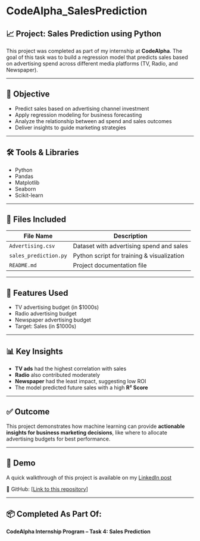 # CodeAlpha_SalesPrediction

## 📈 Project: Sales Prediction using Python

This project was completed as part of my internship at **CodeAlpha**. The goal of this task was to build a regression model that predicts sales based on advertising spend across different media platforms (TV, Radio, and Newspaper).

---

## 🎯 Objective

- Predict sales based on advertising channel investment
- Apply regression modeling for business forecasting
- Analyze the relationship between ad spend and sales outcomes
- Deliver insights to guide marketing strategies

---

## 🛠 Tools & Libraries

- Python
- Pandas
- Matplotlib
- Seaborn
- Scikit-learn

---

## 📁 Files Included

| File Name            | Description                                 |
|----------------------|---------------------------------------------|
| `Advertising.csv`    | Dataset with advertising spend and sales    |
| `sales_prediction.py`| Python script for training & visualization  |
| `README.md`          | Project documentation file                  |

---

## 🧠 Features Used

- TV advertising budget (in $1000s)
- Radio advertising budget
- Newspaper advertising budget
- Target: Sales (in $1000s)

---

## 📊 Key Insights

- **TV ads** had the highest correlation with sales
- **Radio** also contributed moderately
- **Newspaper** had the least impact, suggesting low ROI
- The model predicted future sales with a high **R² Score**

---

## ✅ Outcome

This project demonstrates how machine learning can provide **actionable insights for business marketing decisions**, like where to allocate advertising budgets for best performance.

---

## 📸 Demo

A quick walkthrough of this project is available on my [LinkedIn post](https://www.linkedin.com/posts/shashank-srivastava-58269b281_codealpha-salesprediction-regressionmodel-activity-7347490689082892288-1buR?utm_source=share&utm_medium=member_desktop&rcm=ACoAAESffnIBDh79S70FAApN1S-hCSb2FmhSRto)

📂 GitHub: [[Link to this repository]](https://github.com/genuineinsaan/CodeAlpha_SalesPrediction.git)

---

## 📦 Completed As Part Of:

**CodeAlpha Internship Program – Task 4: Sales Prediction**
